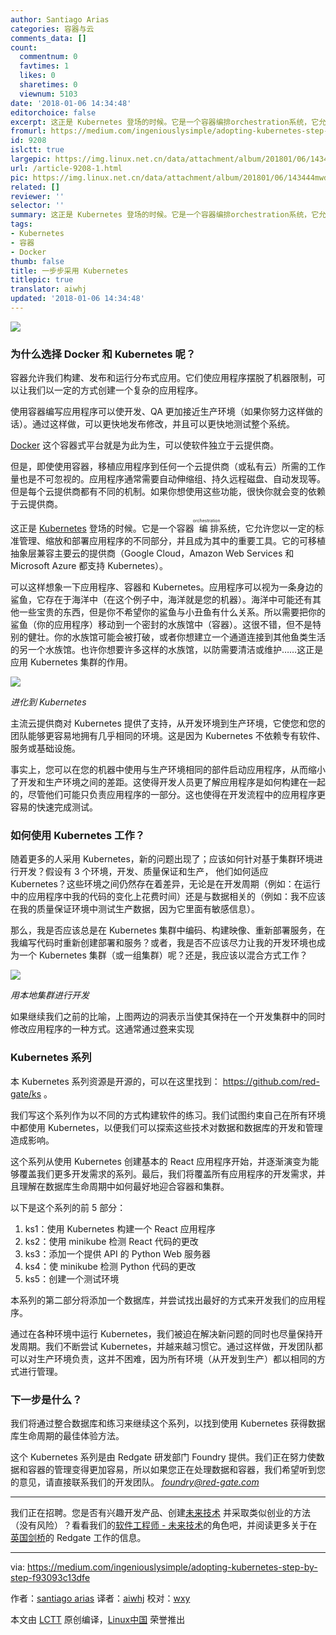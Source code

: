 ```yaml
---
author: Santiago Arias
categories: 容器与云
comments_data: []
count:
  commentnum: 0
  favtimes: 1
  likes: 0
  sharetimes: 0
  viewnum: 5103
date: '2018-01-06 14:34:48'
editorchoice: false
excerpt: 这正是 Kubernetes 登场的时候。它是一个容器编排orchestration系统，它允许您以一定的标准管理、缩放和部署应用程序的不同部分，并且成为其中的重要工具。
fromurl: https://medium.com/ingeniouslysimple/adopting-kubernetes-step-by-step-f93093c13dfe
id: 9208
islctt: true
largepic: https://img.linux.net.cn/data/attachment/album/201801/06/143444mwdwd2jlw6nurn6w.jpg
url: /article-9208-1.html
pic: https://img.linux.net.cn/data/attachment/album/201801/06/143444mwdwd2jlw6nurn6w.jpg.thumb.jpg
related: []
reviewer: ''
selector: ''
summary: 这正是 Kubernetes 登场的时候。它是一个容器编排orchestration系统，它允许您以一定的标准管理、缩放和部署应用程序的不同部分，并且成为其中的重要工具。
tags:
- Kubernetes
- 容器
- Docker
thumb: false
title: 一步步采用 Kubernetes
titlepic: true
translator: aiwhj
updated: '2018-01-06 14:34:48'
---
```


![](/data/attachment/album/201801/06/143444mwdwd2jlw6nurn6w.jpg)


### 为什么选择 Docker 和 Kubernetes 呢？


容器允许我们构建、发布和运行分布式应用。它们使应用程序摆脱了机器限制，可以让我们以一定的方式创建一个复杂的应用程序。


使用容器编写应用程序可以使开发、QA 更加接近生产环境（如果你努力这样做的话）。通过这样做，可以更快地发布修改，并且可以更快地测试整个系统。


[Docker](https://www.docker.com/what-docker) 这个容器式平台就是为此为生，可以使软件独立于云提供商。


但是，即使使用容器，移植应用程序到任何一个云提供商（或私有云）所需的工作量也是不可忽视的。应用程序通常需要自动伸缩组、持久远程磁盘、自动发现等。但是每个云提供商都有不同的机制。如果你想使用这些功能，很快你就会变的依赖于云提供商。


这正是 [Kubernetes](https://kubernetes.io/) 登场的时候。它是一个容器<ruby> 编排 <rt>  orchestration </rt></ruby>系统，它允许您以一定的标准管理、缩放和部署应用程序的不同部分，并且成为其中的重要工具。它的可移植抽象层兼容主要云的提供商（Google Cloud，Amazon Web Services 和 Microsoft Azure 都支持 Kubernetes）。


可以这样想象一下应用程序、容器和 Kubernetes。应用程序可以视为一条身边的鲨鱼，它存在于海洋中（在这个例子中，海洋就是您的机器）。海洋中可能还有其他一些宝贵的东西，但是你不希望你的鲨鱼与小丑鱼有什么关系。所以需要把你的鲨鱼（你的应用程序）移动到一个密封的水族馆中（容器）。这很不错，但不是特别的健壮。你的水族馆可能会被打破，或者你想建立一个通道连接到其他鱼类生活的另一个水族馆。也许你想要许多这样的水族馆，以防需要清洁或维护……这正是应用 Kubernetes 集群的作用。


![](/data/attachment/album/201801/06/143449h5pexztxtxopy0u4.jpg)


*进化到 Kubernetes*


主流云提供商对 Kubernetes 提供了支持，从开发环境到生产环境，它使您和您的团队能够更容易地拥有几乎相同的环境。这是因为 Kubernetes 不依赖专有软件、服务或基础设施。


事实上，您可以在您的机器中使用与生产环境相同的部件启动应用程序，从而缩小了开发和生产环境之间的差距。这使得开发人员更了解应用程序是如何构建在一起的，尽管他们可能只负责应用程序的一部分。这也使得在开发流程中的应用程序更容易的快速完成测试。


### 如何使用 Kubernetes 工作？


随着更多的人采用 Kubernetes，新的问题出现了；应该如何针对基于集群环境进行开发？假设有 3 个环境，开发、质量保证和生产， 他们如何适应 Kubernetes？这些环境之间仍然存在着差异，无论是在开发周期（例如：在运行中的应用程序中我的代码的变化上花费时间）还是与数据相关的（例如：我不应该在我的质量保证环境中测试生产数据，因为它里面有敏感信息）。


那么，我是否应该总是在 Kubernetes 集群中编码、构建映像、重新部署服务，在我编写代码时重新创建部署和服务？或者，我是否不应该尽力让我的开发环境也成为一个 Kubernetes 集群（或一组集群）呢？还是，我应该以混合方式工作？


![](/data/attachment/album/201801/06/143449p3zg33ncmumngfvz.jpg)


*用本地集群进行开发*


如果继续我们之前的比喻，上图两边的洞表示当使其保持在一个开发集群中的同时修改应用程序的一种方式。这通常通过[卷](https://kubernetes.io/docs/concepts/storage/volumes/)来实现


### Kubernetes 系列


本 Kubernetes 系列资源是开源的，可以在这里找到： <https://github.com/red-gate/ks> 。


我们写这个系列作为以不同的方式构建软件的练习。我们试图约束自己在所有环境中都使用 Kubernetes，以便我们可以探索这些技术对数据和数据库的开发和管理造成影响。


这个系列从使用 Kubernetes 创建基本的 React 应用程序开始，并逐渐演变为能够覆盖我们更多开发需求的系列。最后，我们将覆盖所有应用程序的开发需求，并且理解在数据库生命周期中如何最好地迎合容器和集群。


以下是这个系列的前 5 部分：


1. ks1：使用 Kubernetes 构建一个 React 应用程序
2. ks2：使用 minikube 检测 React 代码的更改
3. ks3：添加一个提供 API 的 Python Web 服务器
4. ks4：使 minikube 检测 Python 代码的更改
5. ks5：创建一个测试环境


本系列的第二部分将添加一个数据库，并尝试找出最好的方式来开发我们的应用程序。


通过在各种环境中运行 Kubernetes，我们被迫在解决新问题的同时也尽量保持开发周期。我们不断尝试 Kubernetes，并越来越习惯它。通过这样做，开发团队都可以对生产环境负责，这并不困难，因为所有环境（从开发到生产）都以相同的方式进行管理。


### 下一步是什么？


我们将通过整合数据库和练习来继续这个系列，以找到使用 Kubernetes 获得数据库生命周期的最佳体验方法。


这个 Kubernetes 系列是由 Redgate 研发部门 Foundry 提供。我们正在努力使数据和容器的管理变得更加容易，所以如果您正在处理数据和容器，我们希望听到您的意见，请直接联系我们的开发团队。 [*foundry@red-gate.com*](mailto:foundry@red-gate.com)




---


我们正在招聘。您是否有兴趣开发产品、创建[未来技术](https://www.red-gate.com/foundry/) 并采取类似创业的方法（没有风险）？看看我们的[软件工程师 - 未来技术](https://www.red-gate.com/our-company/careers/current-opportunities/software-engineer-future-technologies)的角色吧，并阅读更多关于在 [英国剑桥](https://www.red-gate.com/our-company/careers/living-in-cambridge)的 Redgate 工作的信息。




---


via: <https://medium.com/ingeniouslysimple/adopting-kubernetes-step-by-step-f93093c13dfe>


作者：[santiago arias](https://medium.com/@santiaago?source=post_header_lockup) 译者：[aiwhj](https://github.com/aiwhj) 校对：[wxy](https://github.com/wxy)


本文由 [LCTT](https://github.com/LCTT/TranslateProject) 原创编译，[Linux中国](https://linux.cn/) 荣誉推出